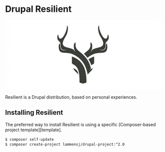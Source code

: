 # Drupal Resilient
![Resilient logo](https://raw.githubusercontent.com/lammensj/resilient/8.x-2.x/assets/images/logo.jpg)

Resilient is a Drupal distribution, based on personal experiences.

## Installing Resilient
The preferred way to install Resilient is using a specific
[Composer-based project template][template].

```
$ composer self-update
$ composer create-project lammensj/drupal-project:^2.0